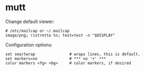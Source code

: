 # mutt

Change default viewer: 

	# /etc/mailcap or ~/.mailcap
	image/png; ristretto %s; test=test -n "$DISPLAY"

Configuration options:

    set smartwrap               # wraps lines, this is default.
    set markers=no              # *** no '+' ***
    color markers <fg> <bg>     # color markers, if desired
